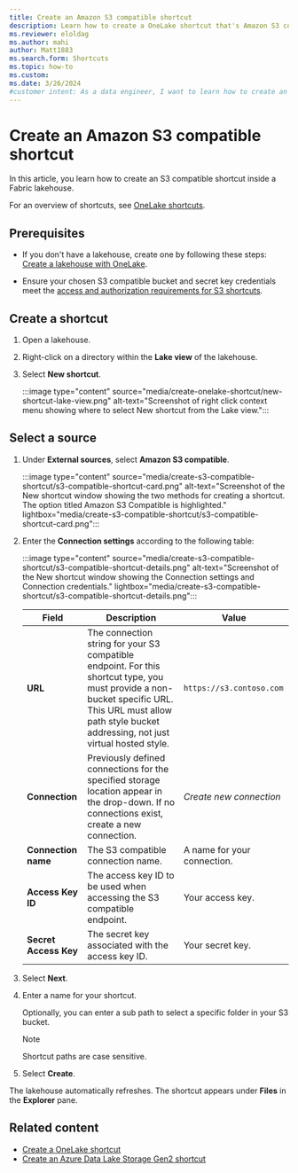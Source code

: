 ```yaml
---
title: Create an Amazon S3 compatible shortcut
description: Learn how to create a OneLake shortcut that's Amazon S3 compatible for easy data access in a Fabric lakehouse.
ms.reviewer: eloldag
ms.author: mahi
author: Matt1883
ms.search.form: Shortcuts
ms.topic: how-to
ms.custom:
ms.date: 3/26/2024
#customer intent: As a data engineer, I want to learn how to create an Amazon S3 compatible shortcut so that I can easily access data in my S3 bucket.
---
```


# Create an Amazon S3 compatible shortcut

In this article, you learn how to create an S3 compatible shortcut inside a Fabric lakehouse.

For an overview of shortcuts, see [OneLake shortcuts](onelake-shortcuts.md).

## Prerequisites

- If you don't have a lakehouse, create one by following these steps: [Create a lakehouse with OneLake](create-lakehouse-onelake.md).

- Ensure your chosen S3 compatible bucket and secret key credentials meet the [access and authorization requirements for S3 shortcuts](onelake-shortcuts.md#s3-shortcuts).

## Create a shortcut

1. Open a lakehouse.

1. Right-click on a directory within the **Lake view** of the lakehouse.

1. Select **New shortcut**.

   :::image type="content" source="media/create-onelake-shortcut/new-shortcut-lake-view.png" alt-text="Screenshot of right click context menu showing where to select New shortcut from the Lake view.":::

## Select a source

1. Under **External sources**, select **Amazon S3 compatible**.

   :::image type="content" source="media/create-s3-compatible-shortcut/s3-compatible-shortcut-card.png" alt-text="Screenshot of the New shortcut window showing the two methods for creating a shortcut. The option titled Amazon S3 Compatible is highlighted." lightbox="media/create-s3-compatible-shortcut/s3-compatible-shortcut-card.png":::

1. Enter the **Connection settings** according to the following table:

   :::image type="content" source="media/create-s3-compatible-shortcut/s3-compatible-shortcut-details.png" alt-text="Screenshot of the New shortcut window showing the Connection settings and Connection credentials." lightbox="media/create-s3-compatible-shortcut/s3-compatible-shortcut-details.png":::

   |Field | Description| Value|
   |-----|-----| -----|
   | **URL**| The connection string for your S3 compatible endpoint. For this shortcut type, you must provide a non-bucket specific URL. This URL must allow path style bucket addressing, not just virtual hosted style. | `https://s3.contoso.com` |
   |**Connection** | Previously defined connections for the specified storage location appear in the drop-down. If no connections exist, create a new connection.| *Create new connection* |
   |**Connection name** | The S3 compatible connection name.| A name for your connection.|
   |**Access Key ID**| The access key ID to be used when accessing the S3 compatible endpoint. | Your access key.|
   |**Secret Access Key**| The secret key associated with the access key ID. | Your secret key.|

1. Select **Next**.

1. Enter a name for your shortcut.

   Optionally, you can enter a sub path to select a specific folder in your S3 bucket.

   > [!NOTE]
   > Shortcut paths are case sensitive.

1. Select **Create**.

The lakehouse automatically refreshes. The shortcut appears under **Files** in the **Explorer** pane.

## Related content

- [Create a OneLake shortcut](create-onelake-shortcut.md)
- [Create an Azure Data Lake Storage Gen2 shortcut](create-adls-shortcut.md)
